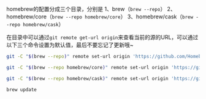 homebrew的配置分成三个目录，分别是
1、brew（`brew --repo`）
2、homebrew/core（`brew --repo homebrew/core`）
3、homebrew/cask（`brew --repo homebrew/cask`）

在目录中可以通过`git remote get-url origin`来查看当前的源的URL，可以通过以下三个命令设置为默认值，最后不要忘记了更新哦~

```bash
git -C "$(brew --repo)" remote set-url origin 'https://github.com/Homebrew/brew.git'

git -C "$(brew --repo homebrew/core)" remote set-url origin 'https://github.com/Homebrew/homebrew-core.git'

git -C "$(brew --repo homebrew/cask)" remote set-url origin 'https://github.com/Homebrew/homebrew-cask.git'

brew update
```